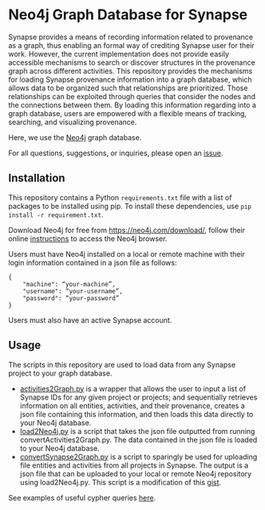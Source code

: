 # Neo4j Graph Database for Synapse

Synapse provides a means of recording information related to provenance as a graph, thus enabling an formal way of crediting Synapse user for their work. However, the current implementation does not provide easily accessible mechanisms to search or discover structures in the provenance graph across different activities. This repository provides the mechanisms for loading Synapse provenance information into a graph database, which allows data to be organized such that relationships are prioritized. Those relationships can be exploited through queries that consider the nodes and the connections between them. By loading this information regarding into a graph database, users are empowered with a flexible means of tracking, searching, and visualizing provenance.

Here, we use the [Neo4j](https://neo4j.com/) graph database. 

For all questions, suggestions, or inquiries, please open an [issue](https://github.com/Sage-Bionetworks/synapseGraphDB-neo4j/issues).

## Installation

This repository contains a Python `requirements.txt` file with a list of packages to be installed using pip. To install these dependencies, use `pip install -r requirement.txt`.

Download Neo4j for free from https://neo4j.com/download/, follow their online [instructions](https://neo4j.com/developer/guide-neo4j-browser/) to access the Neo4j browser.

Users must have Neo4j installed on a local or remote machine with their login information contained in a json file as follows:

```
{
    "machine": “your-machine”,
    "username": “your-username”,
    "password": “your-password”
}
```
Users must also have an active Synapse account.

## Usage

The scripts in this repository are used to load data from any Synapse project to your graph database.

- [activities2Graph.py](activities2Graph.py) is a wrapper that allows the user to input a list of Synapse IDs for any given project or projects; and sequentially retrieves information on all entities, activities, and their provenance, creates a json file containing this information, and then loads this data directly to your Neo4j database.
- [load2Neo4j.py](load2Neo4j.py) is a script that takes the json file outputted from running convertActivities2Graph.py. The data contained in the json file is loaded to your Neo4j database.
- [convertSynapse2Graph.py](convertSynapse2Graph.py) is a script to sparingly be used for uploading file entities and activities from all projects in Synapse. The output is a json file that can be uploaded to your local or remote Neo4j repository using load2Neo4j.py. This script is a modification of this [gist](https://gist.github.com/larssono/9657a888f24e7a836806cda60f484048#file-convertactivites2graph-py).

See examples of useful cypher queries [here](https://github.com/Sage-Bionetworks/synapseGraphDB-neo4j/blob/master/examples/cypher_queries.md).
